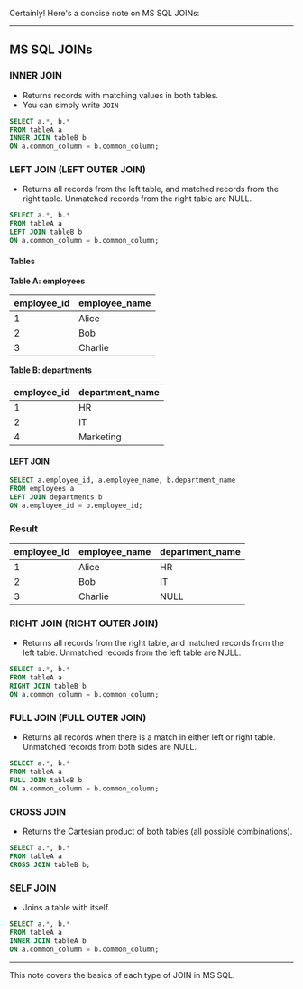 Certainly! Here's a concise note on MS SQL JOINs:

---

## MS SQL JOINs

### INNER JOIN

- Returns records with matching values in both tables.
- You can simply write `JOIN`

```sql
SELECT a.*, b.*
FROM tableA a
INNER JOIN tableB b
ON a.common_column = b.common_column;
```

### LEFT JOIN (LEFT OUTER JOIN)

- Returns all records from the left table, and matched records from the right table. Unmatched records from the right table are NULL.

```sql
SELECT a.*, b.*
FROM tableA a
LEFT JOIN tableB b
ON a.common_column = b.common_column;
```

#### Tables

**Table A: employees**

| employee_id | employee_name |
| ----------- | ------------- |
| 1           | Alice         |
| 2           | Bob           |
| 3           | Charlie       |

**Table B: departments**

| employee_id | department_name |
| ----------- | --------------- |
| 1           | HR              |
| 2           | IT              |
| 4           | Marketing       |

#### LEFT JOIN

```sql
SELECT a.employee_id, a.employee_name, b.department_name
FROM employees a
LEFT JOIN departments b
ON a.employee_id = b.employee_id;
```

### Result

| employee_id | employee_name | department_name |
| ----------- | ------------- | --------------- |
| 1           | Alice         | HR              |
| 2           | Bob           | IT              |
| 3           | Charlie       | NULL            |

### RIGHT JOIN (RIGHT OUTER JOIN)

- Returns all records from the right table, and matched records from the left table. Unmatched records from the left table are NULL.

```sql
SELECT a.*, b.*
FROM tableA a
RIGHT JOIN tableB b
ON a.common_column = b.common_column;
```

### FULL JOIN (FULL OUTER JOIN)

- Returns all records when there is a match in either left or right table. Unmatched records from both sides are NULL.

```sql
SELECT a.*, b.*
FROM tableA a
FULL JOIN tableB b
ON a.common_column = b.common_column;
```

### CROSS JOIN

- Returns the Cartesian product of both tables (all possible combinations).

```sql
SELECT a.*, b.*
FROM tableA a
CROSS JOIN tableB b;
```

### SELF JOIN

- Joins a table with itself.

```sql
SELECT a.*, b.*
FROM tableA a
INNER JOIN tableA b
ON a.common_column = b.common_column;
```

---

This note covers the basics of each type of JOIN in MS SQL.
